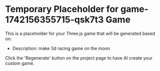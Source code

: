 
# Temporary Placeholder for game-1742156355715-qsk7t3 Game

This is a placeholder for your Three.js game that will be generated based on:
- Description: make 3d racing game on the moon

Click the 'Regenerate' button on the project page to have AI create your custom game.
